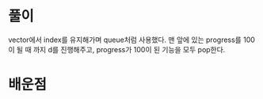 
# 풀이

vector에서 index를 유지해가며 queue처럼 사용했다.
맨 앞에 있는 progress를 100이 될 때 까지 d를 진행해주고, progress가 100이 된 기능을 모두 pop한다.

# 배운점